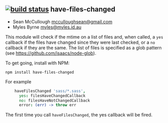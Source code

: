 [![build status](https://secure.travis-ci.org/mcculloughsean/have-files-changed.png)](http://travis-ci.org/mcculloughsean/have-files-changed)
have-files-changed
----------------

* Sean McCullough <mcculloughsean@gmail.com>
* Myles Byrne <myles@myles.id.au>

This module will check if the mtime on a list of files and, when called, a
`yes` callback if the files have changed since they were last checked, or a
`no` callback if they are the same. The list of files is specified as a glob
pattern (see https://github.com/isaacs/node-glob).

To get going, install with NPM:

`npm install have-files-changed`

For example

````coffeescript
    haveFilesChanged 'sass/*.sass',
      yes: filesHaveChangedCallback
      no: filesHaveNotChangedCallback
      error: (err) -> throw err
````

The first time you call `haveFilesChanged`, the yes callback will be fired.

